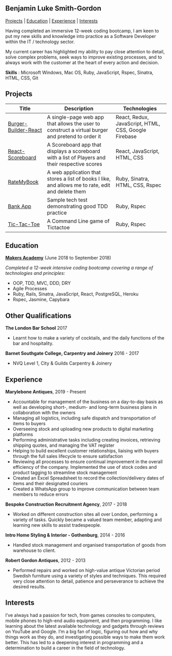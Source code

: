 ## Benjamin Luke Smith-Gordon

[Projects](#projects) | [Education](#education) | [Experience](#experience) | [Interests](#interests)


Having completed an immersive 12-week coding bootcamp, I am keen to put my new skills and knowledge into practice as a Software Developer within the IT / technology sector. 

My current career has highlighted my ability to pay close attention to detail, solve complex problems, seek ways to improve existing processes, and to always work with the customer at the heart of every action and decision.


**Skills** : Microsoft Windows, Mac OS, Ruby, JavaScript, Rspec, Sinatra, HTML, CSS, Git

## Projects

Title  | Description                              | Technologies  | 
------ | ------------------------------    | ------------- |
[Burger-Builder-React](https://github.com/Ben-893/Burger-Builder-React) | A single-page web app that allows the user to construct a virtual burger and pretend to order it | React, Redux, JavaScript, HTML, CSS, Google Firebase
[React-Scoreboard](https://github.com/Ben-893/React-Scoreboard) | A Scoreboard app that displays a scoreboard with a list of Players and their respective scores | React, JavaScript, HTML, CSS
[RateMyBook](https://github.com/Ben-893/RateMyBook) | A web application that stores a list of books I like, and allows me to rate, edit and delete them | Ruby, Sinatra, HTML, CSS, Rspec
[Bank App](https://github.com/Ben-893/bank_app) | Sample tech test demonstrating good TDD practice | Ruby, Rspec
[Tic-Tac-Toe](https://github.com/Ben-893/tic-tac-toe) | A Command Line game of Tictactoe | Ruby, Rspec



## Education

**[Makers Academy](http://www.makersacademy.com/curriculum/)** (June 2018 to September 2018)

*Completed a 12-week intensive coding bootcamp covering a range of technologies and principles:*

- OOP, TDD, MVC, DDD, DRY
- Agile Processes
- Ruby, Rails, Sinatra, JavaScript, React, PostgreSQL, Heroku
- Rspec, Jasmine, Capybara


## Other Qualifications

**The London Bar School** 2017

- Learnt how to make a variety of cocktails, and the daily functions of the bar and hospitality. 

**Barnet Southgate College, Carpentry and Joinery** 2016 - 2017

- NVQ Level 1, City & Guilds Carpentry & Joinery

## Experience

**Marylebone Antiques**, 2019 - Present

  -	Accountable for management of the business on a day-to-day basis as well as developing short-, medium- and long-term business plans in collaboration with the owners
  -	Managing all logistics, including safe dispatch and transportation of items to buyers
  -	Overseeing stock and uploading new products to digital marketing platforms
  -	Performing administrative tasks including creating invoices, retrieving shipping quotes, and managing the VAT register
  -	Helping to build excellent customer relationships, liaising with buyers through the full sales lifecycle to ensure satisfaction
  -	Reviewing all processes to ensure continual improvement in the overall efficiency of the company. Implemented the use of stock codes and product tagging to streamline stock management
  -	Created an Excel Spreadsheet to record the collection/delivery dates of items and their designated couriers
  -	Created a WhatsApp group to improve communication between team members to reduce errors


**Bespoke Construction Recruitment Agency**, 2017 - 2018

- Worked on different construction sites all over London, performing a variety of tasks. Quickly became a valued team member, adapting and learning new skills to assist tradespeople.

**Intro Home Styling & Interior - Gothenburg**, 2014 - 2016

- Handled stock management and organised transportation of goods from warehouse to client.

**Robert Gordon Antiques**, 2012 - 2013  

- Performed repairs and worked on high-value antique Victorian period Swedish furniture using a variety of styles and techniques. This required very close attention to detail, patience and perseverance to achieve the desired results.

## Interests

I’ve always had a passion for tech, from games consoles to computers, mobile phones to high-end audio equipment,
and then programming. I like learning about the latest available technology and gadgets through reviews on YouTube
and Google. I’m a big fan of logic, figuring out how and why things work as they do, and investigating possible ways to
make them work better. This has led to a deepening interest in programming and a determination to build a career in
the field of technology.


  
 
